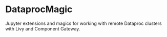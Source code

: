 # DataprocMagic

Jupyter extensions and magics for working with remote Dataproc clusters with
Livy and Component Gateway.

